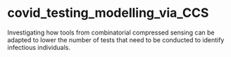 # covid_testing_modelling_via_CCS
Investigating how tools from combinatorial compressed sensing can be adapted to lower the number of tests that need to be conducted to identify infectious individuals.
